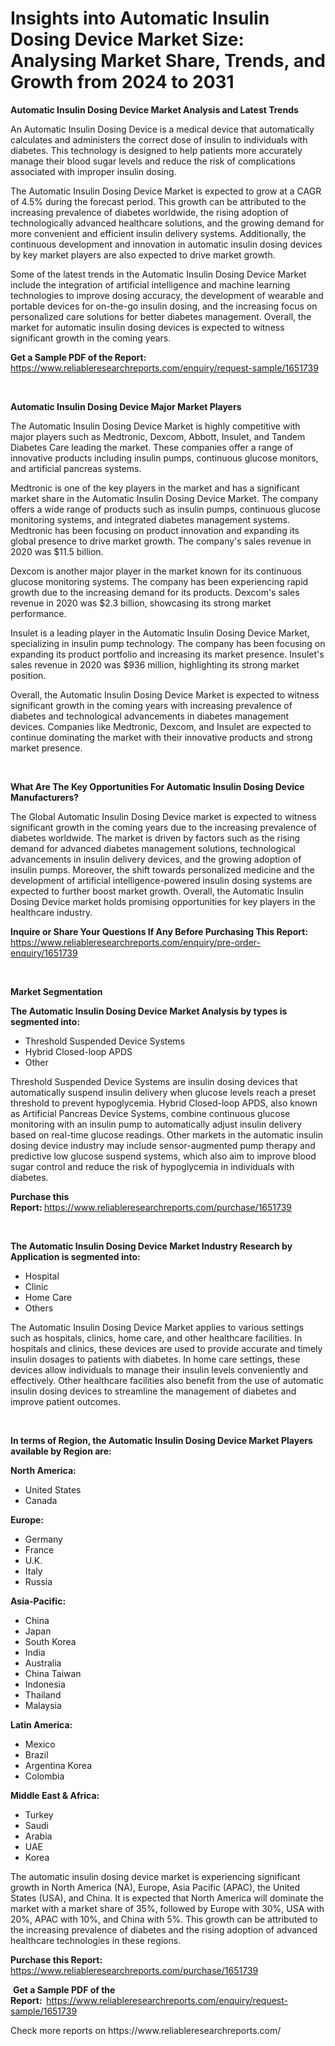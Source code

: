 <p><h1>Insights into Automatic Insulin Dosing Device Market Size: Analysing Market Share, Trends, and Growth from 2024 to 2031</h1></p><p><strong>Automatic Insulin Dosing Device Market Analysis and Latest Trends</strong></p>
<p><p>An Automatic Insulin Dosing Device is a medical device that automatically calculates and administers the correct dose of insulin to individuals with diabetes. This technology is designed to help patients more accurately manage their blood sugar levels and reduce the risk of complications associated with improper insulin dosing.</p><p>The Automatic Insulin Dosing Device Market is expected to grow at a CAGR of 4.5% during the forecast period. This growth can be attributed to the increasing prevalence of diabetes worldwide, the rising adoption of technologically advanced healthcare solutions, and the growing demand for more convenient and efficient insulin delivery systems. Additionally, the continuous development and innovation in automatic insulin dosing devices by key market players are also expected to drive market growth.</p><p>Some of the latest trends in the Automatic Insulin Dosing Device Market include the integration of artificial intelligence and machine learning technologies to improve dosing accuracy, the development of wearable and portable devices for on-the-go insulin dosing, and the increasing focus on personalized care solutions for better diabetes management. Overall, the market for automatic insulin dosing devices is expected to witness significant growth in the coming years.</p></p>
<p><strong>Get a Sample PDF of the Report:&nbsp;</strong> <a href="https://www.reliableresearchreports.com/enquiry/request-sample/1651739">https://www.reliableresearchreports.com/enquiry/request-sample/1651739</a></p>
<p>&nbsp;</p>
<p><strong>Automatic Insulin Dosing Device Major Market Players</strong></p>
<p><p>The Automatic Insulin Dosing Device Market is highly competitive with major players such as Medtronic, Dexcom, Abbott, Insulet, and Tandem Diabetes Care leading the market. These companies offer a range of innovative products including insulin pumps, continuous glucose monitors, and artificial pancreas systems.</p><p>Medtronic is one of the key players in the market and has a significant market share in the Automatic Insulin Dosing Device Market. The company offers a wide range of products such as insulin pumps, continuous glucose monitoring systems, and integrated diabetes management systems. Medtronic has been focusing on product innovation and expanding its global presence to drive market growth. The company's sales revenue in 2020 was $11.5 billion.</p><p>Dexcom is another major player in the market known for its continuous glucose monitoring systems. The company has been experiencing rapid growth due to the increasing demand for its products. Dexcom's sales revenue in 2020 was $2.3 billion, showcasing its strong market performance.</p><p>Insulet is a leading player in the Automatic Insulin Dosing Device Market, specializing in insulin pump technology. The company has been focusing on expanding its product portfolio and increasing its market presence. Insulet's sales revenue in 2020 was $936 million, highlighting its strong market position.</p><p>Overall, the Automatic Insulin Dosing Device Market is expected to witness significant growth in the coming years with increasing prevalence of diabetes and technological advancements in diabetes management devices. Companies like Medtronic, Dexcom, and Insulet are expected to continue dominating the market with their innovative products and strong market presence.</p></p>
<p>&nbsp;</p>
<p><strong>What Are The Key Opportunities For Automatic Insulin Dosing Device Manufacturers?</strong></p>
<p><p>The Global Automatic Insulin Dosing Device market is expected to witness significant growth in the coming years due to the increasing prevalence of diabetes worldwide. The market is driven by factors such as the rising demand for advanced diabetes management solutions, technological advancements in insulin delivery devices, and the growing adoption of insulin pumps. Moreover, the shift towards personalized medicine and the development of artificial intelligence-powered insulin dosing systems are expected to further boost market growth. Overall, the Automatic Insulin Dosing Device market holds promising opportunities for key players in the healthcare industry.</p></p>
<p><strong>Inquire or Share Your Questions If Any Before Purchasing This Report:</strong> <a href="https://www.reliableresearchreports.com/enquiry/pre-order-enquiry/1651739">https://www.reliableresearchreports.com/enquiry/pre-order-enquiry/1651739</a></p>
<p>&nbsp;</p>
<p><strong>Market Segmentation</strong></p>
<p><strong>The Automatic Insulin Dosing Device Market Analysis by types is segmented into:</strong></p>
<p><ul><li>Threshold Suspended Device Systems</li><li>Hybrid Closed-loop APDS</li><li>Other</li></ul></p>
<p><p>Threshold Suspended Device Systems are insulin dosing devices that automatically suspend insulin delivery when glucose levels reach a preset threshold to prevent hypoglycemia. Hybrid Closed-loop APDS, also known as Artificial Pancreas Device Systems, combine continuous glucose monitoring with an insulin pump to automatically adjust insulin delivery based on real-time glucose readings. Other markets in the automatic insulin dosing device industry may include sensor-augmented pump therapy and predictive low glucose suspend systems, which also aim to improve blood sugar control and reduce the risk of hypoglycemia in individuals with diabetes.</p></p>
<p><strong>Purchase this Report:&nbsp;</strong><a href="https://www.reliableresearchreports.com/purchase/1651739">https://www.reliableresearchreports.com/purchase/1651739</a></p>
<p>&nbsp;</p>
<p><strong>The Automatic Insulin Dosing Device Market Industry Research by Application is segmented into:</strong></p>
<p><ul><li>Hospital</li><li>Clinic</li><li>Home Care</li><li>Others</li></ul></p>
<p><p>The Automatic Insulin Dosing Device Market applies to various settings such as hospitals, clinics, home care, and other healthcare facilities. In hospitals and clinics, these devices are used to provide accurate and timely insulin dosages to patients with diabetes. In home care settings, these devices allow individuals to manage their insulin levels conveniently and effectively. Other healthcare facilities also benefit from the use of automatic insulin dosing devices to streamline the management of diabetes and improve patient outcomes.</p></p>
<p>&nbsp;</p>
<p><strong>In terms of Region, the Automatic Insulin Dosing Device Market Players available by Region are:</strong></p>
<p>
    <p> <strong> North America: </strong>
        <ul>
            <li>United States</li>
            <li>Canada</li>
        </ul>
        </p> 
    <p> <strong> Europe: </strong>
        <ul>
            <li>Germany</li>
            <li>France</li>
            <li>U.K.</li>
            <li>Italy</li>
            <li>Russia</li>
        </ul>
        </p> 
    <p> <strong> Asia-Pacific: </strong>
        <ul>
            <li>China</li>
            <li>Japan</li>
            <li>South Korea</li>
            <li>India</li>
            <li>Australia</li>
            <li>China Taiwan</li>
            <li>Indonesia</li>
            <li>Thailand</li>
            <li>Malaysia</li>
        </ul>
        </p> 
    <p> <strong> Latin America: </strong>
        <ul>
            <li>Mexico</li>
            <li>Brazil</li>
            <li>Argentina Korea</li>
            <li>Colombia</li>
        </ul>
        </p> 
    <p> <strong> Middle East & Africa: </strong>
        <ul>
            <li>Turkey</li>
            <li>Saudi</li>
            <li>Arabia</li>
            <li>UAE</li>
            <li>Korea</li>
        </ul>
    </p>
    </p>
<p><p>The automatic insulin dosing device market is experiencing significant growth in North America (NA), Europe, Asia Pacific (APAC), the United States (USA), and China. It is expected that North America will dominate the market with a market share of 35%, followed by Europe with 30%, USA with 20%, APAC with 10%, and China with 5%. This growth can be attributed to the increasing prevalence of diabetes and the rising adoption of advanced healthcare technologies in these regions.</p></p>
<p><strong>Purchase this Report: </strong><a href="https://www.reliableresearchreports.com/purchase/1651739">https://www.reliableresearchreports.com/purchase/1651739</a></p>
<p>&nbsp;<strong>Get a Sample PDF of the Report:&nbsp;&nbsp;</strong><a href="https://www.reliableresearchreports.com/enquiry/request-sample/1651739">https://www.reliableresearchreports.com/enquiry/request-sample/1651739</a></p>
<p><strong></strong></p>
<p>Check more reports on https://www.reliableresearchreports.com/</p>
